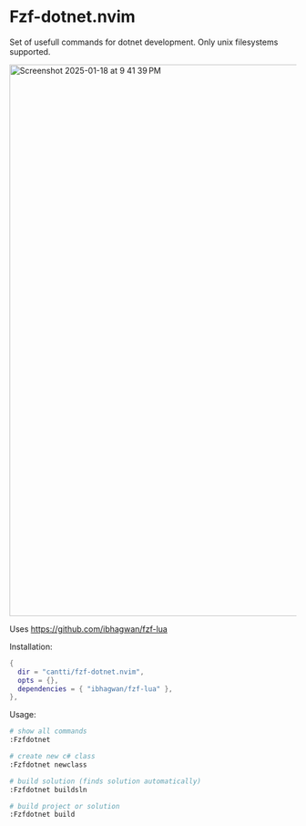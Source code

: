 # Fzf-dotnet.nvim

Set of usefull commands for dotnet development. Only unix filesystems supported.

<img width="968" alt="Screenshot 2025-01-18 at 9 41 39 PM" src="https://github.com/user-attachments/assets/b359edcb-1f22-4e83-81fc-ba0b64beffc0" />

Uses https://github.com/ibhagwan/fzf-lua

Installation:

```lua
{
  dir = "cantti/fzf-dotnet.nvim",
  opts = {},
  dependencies = { "ibhagwan/fzf-lua" },
},

```

Usage:


```sh
# show all commands
:Fzfdotnet

# create new c# class
:Fzfdotnet newclass

# build solution (finds solution automatically)
:Fzfdotnet buildsln

# build project or solution
:Fzfdotnet build
```
